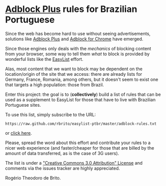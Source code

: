 # [Adblock Plus][0] rules for Brazilian Portuguese

Since the web has become hard to use without seeing advertisements,
solutions like [Adblock Plus][0] and [Adblock for Chrome][1] have
emerged.

Since those engines only deals with the *mechanics* of blocking content
from your browser, some way to tell them *what* to block is provided by
wonderful lists like the [EasyList][2] effort.

Alas, most content that we want to block may be dependent on the
location/origin of the site that we access: there are already lists for
Germany, France, Romania, among others, but it doesn't seem to exist one
that targets a high population: those from Brazil.

Enter this project: the goal is to (**collectively**) build a list of
rules that can be used as a supplement to EasyList for those that have
to live with Brazilian Portuguese sites.

To use this list, simply subscribe to the URL:

    https://raw.github.com/rbrito/easylist-ptbr/master/adblock-rules.txt

or [click here][3].

Please, spread the word about this effort and contribute your rules to a
nicer web experience (and faster/cheaper for those that are billed by
the amount of data transferred, as is the case of 3G users).

The list is under a ["Creative Commons 3.0 Attribution" License][4] and
comments via the issues tracker are highly appreciated.


Rogério Theodoro de Brito.


[0]: http://adblockplus.org/en/
[1]: https://chrome.google.com/extensions/detail/gighmmpiobklfepjocnamgkkbiglidom
[2]: https://adblockplus.org/en/subscriptions
[3]: abp:subscribe?location=https://raw.github.com/rbrito/easylist-ptbr/master/adblock-rules.txt&title=ABP%20pt-br
[4]: http://creativecommons.org/licenses/by/3.0/

